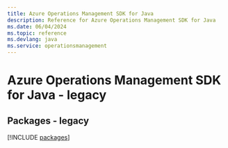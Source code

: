 ```yaml
---
title: Azure Operations Management SDK for Java
description: Reference for Azure Operations Management SDK for Java
ms.date: 06/04/2024
ms.topic: reference
ms.devlang: java
ms.service: operationsmanagement
---
```

# Azure Operations Management SDK for Java - legacy
## Packages - legacy
[!INCLUDE [packages](operations-management-index.md)]